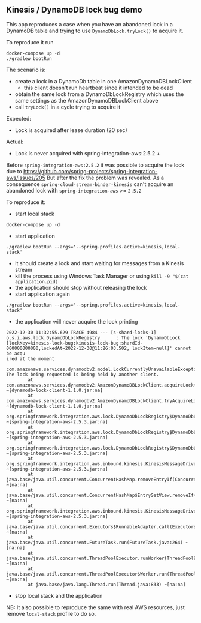 Kinesis / DynamoDB lock bug demo
---

This app reproduces a case when you have an abandoned lock in a DynamoDB table 
and trying to use `DynamoDbLock.tryLock()` to acquire it.

To reproduce it run
```
docker-compose up -d
./gradlew bootRun
```

The scenario is:
* create a lock in a DynamoDb table in one AmazonDynamoDBLockClient 
  * this client doesn't run heartbeat since it intended to be dead
* obtain the same lock from a DynamoDbLockRegistry which uses the same settings as the AmazonDynamoDBLockClient above
* call `tryLock()` in a cycle trying to acquire it  

Expected:
* Lock is acquired after lease duration (20 sec)

Actual:
* Lock is never acquired with spring-integration-aws:2.5.2 +

Before `spring-integration-aws:2.5.2` it was possible to acquire the lock due to https://github.com/spring-projects/spring-integration-aws/issues/205
But after the fix the problem was revealed.
As a consequence `spring-cloud-stream-binder-kinesis` can't acquire an abandoned lock with 
`spring-integration-aws` >= `2.5.2`

To reproduce it:
* start local stack 
```shell
docker-compose up -d
```
* start application 
```
./gradlew bootRun --args='--spring.profiles.active=kinesis,local-stack'
```
* it should create a lock and start waiting for messages from a Kinesis stream
* kill the process using Windows Task Manager or using `kill -9 "$(cat application.pid)`
* the application should stop without releasing the lock
* start application again 
```
./gradlew bootRun --args='--spring.profiles.active=kinesis,local-stack'
```
* the application will never acquire the lock printing 
```
2022-12-30 11:32:55.629 TRACE 4984 --- [s-shard-locks-1] o.s.i.aws.lock.DynamoDbLockRegistry      : The lock 'DynamoDbLock [lockKey=kinesis-lock-bug:kinesis-lock-bug:shardId-000000000000,lockedAt=2022-12-30@11:26:03.502, lockItem=null]' cannot be acqu
ired at the moment

com.amazonaws.services.dynamodbv2.model.LockCurrentlyUnavailableException: The lock being requested is being held by another client.
        at com.amazonaws.services.dynamodbv2.AmazonDynamoDBLockClient.acquireLock(AmazonDynamoDBLockClient.java:457) ~[dynamodb-lock-client-1.1.0.jar:na]
        at com.amazonaws.services.dynamodbv2.AmazonDynamoDBLockClient.tryAcquireLock(AmazonDynamoDBLockClient.java:781) ~[dynamodb-lock-client-1.1.0.jar:na]
        at org.springframework.integration.aws.lock.DynamoDbLockRegistry$DynamoDbLock.doLock(DynamoDbLockRegistry.java:555) ~[spring-integration-aws-2.5.3.jar:na]
        at org.springframework.integration.aws.lock.DynamoDbLockRegistry$DynamoDbLock.tryLock(DynamoDbLockRegistry.java:519) ~[spring-integration-aws-2.5.3.jar:na]
        at org.springframework.integration.aws.lock.DynamoDbLockRegistry$DynamoDbLock.tryLock(DynamoDbLockRegistry.java:488) ~[spring-integration-aws-2.5.3.jar:na]
        at org.springframework.integration.aws.inbound.kinesis.KinesisMessageDrivenChannelAdapter$ShardConsumerManager.lambda$run$0(KinesisMessageDrivenChannelAdapter.java:1492) ~[spring-integration-aws-2.5.3.jar:na]
        at java.base/java.util.concurrent.ConcurrentHashMap.removeEntryIf(ConcurrentHashMap.java:1640) ~[na:na]
        at java.base/java.util.concurrent.ConcurrentHashMap$EntrySetView.removeIf(ConcurrentHashMap.java:4836) ~[na:na]
        at org.springframework.integration.aws.inbound.kinesis.KinesisMessageDrivenChannelAdapter$ShardConsumerManager.run(KinesisMessageDrivenChannelAdapter.java:1485) ~[spring-integration-aws-2.5.3.jar:na]
        at java.base/java.util.concurrent.Executors$RunnableAdapter.call(Executors.java:539) ~[na:na]
        at java.base/java.util.concurrent.FutureTask.run(FutureTask.java:264) ~[na:na]
        at java.base/java.util.concurrent.ThreadPoolExecutor.runWorker(ThreadPoolExecutor.java:1136) ~[na:na]
        at java.base/java.util.concurrent.ThreadPoolExecutor$Worker.run(ThreadPoolExecutor.java:635) ~[na:na]
        at java.base/java.lang.Thread.run(Thread.java:833) ~[na:na]

```
* stop local stack and the application

NB: It also possible to reproduce the same with real AWS resources, just remove `local-stack` profile to do so.
